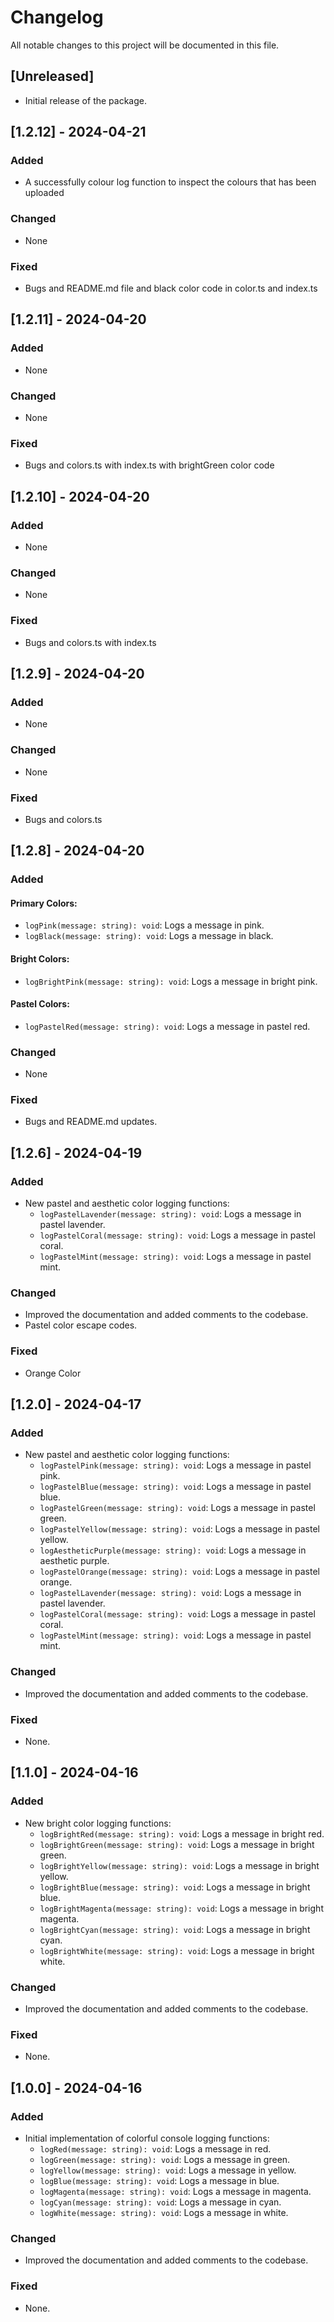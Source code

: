 # Changelog

All notable changes to this project will be documented in this file.

## [Unreleased]

- Initial release of the package.

## [1.2.12] - 2024-04-21

### Added

- A successfully colour log function to inspect the colours that has been uploaded

### Changed

- None

### Fixed

- Bugs and README.md file and black color code in color.ts and index.ts

## [1.2.11] - 2024-04-20

### Added

- None

### Changed

- None

### Fixed

- Bugs and colors.ts with index.ts with brightGreen color code

## [1.2.10] - 2024-04-20

### Added

- None

### Changed

- None

### Fixed

- Bugs and colors.ts with index.ts


## [1.2.9] - 2024-04-20

### Added

- None

### Changed

- None

### Fixed

- Bugs and colors.ts

## [1.2.8] - 2024-04-20

### Added

#### Primary Colors:

- `logPink(message: string): void`: Logs a message in pink.
- `logBlack(message: string): void`: Logs a message in black.

#### Bright Colors:

- `logBrightPink(message: string): void`: Logs a message in bright pink.

#### Pastel Colors:

- `logPastelRed(message: string): void`: Logs a message in pastel red.

### Changed

- None

### Fixed

- Bugs and README.md updates.

## [1.2.6] - 2024-04-19

### Added

- New pastel and aesthetic color logging functions:
  - `logPastelLavender(message: string): void`: Logs a message in pastel lavender.
  - `logPastelCoral(message: string): void`: Logs a message in pastel coral.
  - `logPastelMint(message: string): void`: Logs a message in pastel mint.

### Changed

- Improved the documentation and added comments to the codebase.
- Pastel color escape codes.

### Fixed

- Orange Color

## [1.2.0] - 2024-04-17

### Added

- New pastel and aesthetic color logging functions:
  - `logPastelPink(message: string): void`: Logs a message in pastel pink.
  - `logPastelBlue(message: string): void`: Logs a message in pastel blue.
  - `logPastelGreen(message: string): void`: Logs a message in pastel green.
  - `logPastelYellow(message: string): void`: Logs a message in pastel yellow.
  - `logAestheticPurple(message: string): void`: Logs a message in aesthetic purple.
  - `logPastelOrange(message: string): void`: Logs a message in pastel orange.
  - `logPastelLavender(message: string): void`: Logs a message in pastel lavender.
  - `logPastelCoral(message: string): void`: Logs a message in pastel coral.
  - `logPastelMint(message: string): void`: Logs a message in pastel mint.

### Changed

- Improved the documentation and added comments to the codebase.

### Fixed

- None.

## [1.1.0] - 2024-04-16

### Added

- New bright color logging functions:
  - `logBrightRed(message: string): void`: Logs a message in bright red.
  - `logBrightGreen(message: string): void`: Logs a message in bright green.
  - `logBrightYellow(message: string): void`: Logs a message in bright yellow.
  - `logBrightBlue(message: string): void`: Logs a message in bright blue.
  - `logBrightMagenta(message: string): void`: Logs a message in bright magenta.
  - `logBrightCyan(message: string): void`: Logs a message in bright cyan.
  - `logBrightWhite(message: string): void`: Logs a message in bright white.

### Changed

- Improved the documentation and added comments to the codebase.

### Fixed

- None.

## [1.0.0] - 2024-04-16

### Added

- Initial implementation of colorful console logging functions:
  - `logRed(message: string): void`: Logs a message in red.
  - `logGreen(message: string): void`: Logs a message in green.
  - `logYellow(message: string): void`: Logs a message in yellow.
  - `logBlue(message: string): void`: Logs a message in blue.
  - `logMagenta(message: string): void`: Logs a message in magenta.
  - `logCyan(message: string): void`: Logs a message in cyan.
  - `logWhite(message: string): void`: Logs a message in white.

### Changed

- Improved the documentation and added comments to the codebase.

### Fixed

- None.
